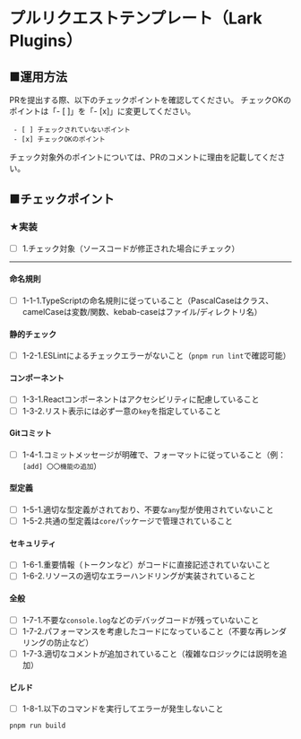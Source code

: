 # プルリクエストテンプレート（Lark Plugins）

## ■運用方法
PRを提出する際、以下のチェックポイントを確認してください。
チェックOKのポイントは「- [ ]」を「- [x]」に変更してください。
```
 - [ ] チェックされていないポイント
 - [x] チェックOKのポイント
```
チェック対象外のポイントについては、PRのコメントに理由を記載してください。

## ■チェックポイント
### ★実装
- [ ] 1.チェック対象（ソースコードが修正された場合にチェック）
---
#### 命名規則
- [ ] 1-1-1.TypeScriptの命名規則に従っていること（PascalCaseはクラス、camelCaseは変数/関数、kebab-caseはファイル/ディレクトリ名）

#### 静的チェック
- [ ] 1-2-1.ESLintによるチェックエラーがないこと（`pnpm run lint`で確認可能）

#### コンポーネント
- [ ] 1-3-1.Reactコンポーネントはアクセシビリティに配慮していること
- [ ] 1-3-2.リスト表示には必ず一意の`key`を指定していること

#### Gitコミット
- [ ] 1-4-1.コミットメッセージが明確で、フォーマットに従っていること（例：`[add] 〇〇機能の追加`）

#### 型定義
- [ ] 1-5-1.適切な型定義がされており、不要な`any`型が使用されていないこと
- [ ] 1-5-2.共通の型定義は`core`パッケージで管理されていること

#### セキュリティ
- [ ] 1-6-1.重要情報（トークンなど）がコードに直接記述されていないこと
- [ ] 1-6-2.リソースの適切なエラーハンドリングが実装されていること

#### 全般
- [ ] 1-7-1.不要な`console.log`などのデバッグコードが残っていないこと
- [ ] 1-7-2.パフォーマンスを考慮したコードになっていること（不要な再レンダリングの防止など）
- [ ] 1-7-3.適切なコメントが追加されていること（複雑なロジックには説明を追加）

#### ビルド
- [ ] 1-8-1.以下のコマンドを実行してエラーが発生しないこと
```
pnpm run build
```
